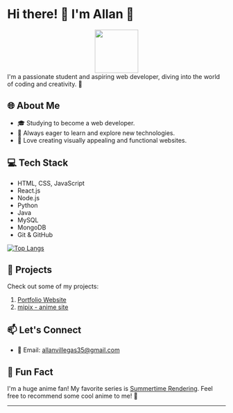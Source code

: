 # Hi there! 👋 I'm Allan 🌟
<div id="header" align="center">
 <img src="https://i.pinimg.com/originals/e8/f4/53/e8f453469a3ec97ecd354df465d73913.gif" width="100"/>
</div>
 I'm a passionate student and aspiring web developer, diving into the world of coding and creativity. 🚀

## 🌐 About Me

- 🎓 Studying to become a web developer.
- 🚀 Always eager to learn and explore new technologies.
- 🌈 Love creating visually appealing and functional websites.

## 💻 Tech Stack

- HTML, CSS, JavaScript
- React.js
- Node.js
- Python
- Java
- MySQL
- MongoDB
- Git & GitHub
  
 [![Top Langs](https://github-readme-stats.vercel.app/api/top-langs/?username=xaenic&layout=compact&theme=vision-friendly-dark)](https://github.com/xaenic/github-readme-stats)

## 🚀 Projects

Check out some of my projects:

1. [Portfolio Website](https://qiwi-mu.vercel.app/)
2. [mipix - anime site](https://mipix.vercel.app)


## 📫 Let's Connect
- 📧 Email: allanvillegas35@gmail.com

## 🌟 Fun Fact

I'm a huge anime fan! My favorite series is [Summertime Rendering](https://mipix.vercel.app/anime/129201). Feel free to recommend some cool anime to me! 🌸

---

